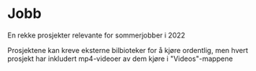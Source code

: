# Jobb
En rekke prosjekter relevante for sommerjobber i 2022

Prosjektene kan kreve eksterne bilbioteker for å kjøre ordentlig, men hvert prosjekt har inkludert mp4-videoer av dem kjøre i "Videos"-mappene
